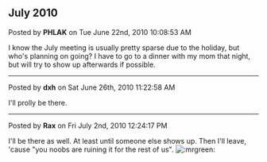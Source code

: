## July 2010
Posted by **PHLAK** on Tue June 22nd, 2010 10:08:53 AM

I know the July meeting is usually pretty sparse due to the holiday, but who's planning on going?  I have to go to a dinner with my mom that night, but will try to show up afterwards if possible.

--------------------------------------------------------------------------------

Posted by **dxh** on Sat June 26th, 2010 11:22:58 AM

I'll prolly be there.

--------------------------------------------------------------------------------

Posted by **Rax** on Fri July 2nd, 2010 12:24:17 PM

I'll be there as well. At least until someone else shows up. Then I'll leave, 'cause "you noobs are ruining it for the rest of us".  <!-- s:mrgreen: --><img src="{SMILIES_PATH}/icon_mrgreen.gif" alt=":mrgreen:" title="Mr. Green" /><!-- s:mrgreen: -->
